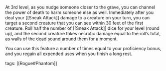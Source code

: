 At 3rd level, as you nudge someone closer to the grave, you can channel the power of death to harm someone else as well. Immediately after you deal your [[Sneak Attack]] damage to a creature on your turn, you can target a second creature that you can see within 30 feet of the first creature. Roll half the number of [[Sneak Attack]] dice for your level (round up), and the second creature takes necrotic damage equal to the roll’s total, as wails of the dead sound around them for a moment.

You can use this feature a number of times equal to your proficiency bonus, and you regain all expended uses when you finish a long rest.

tags: [[Rogue#Phantom]]